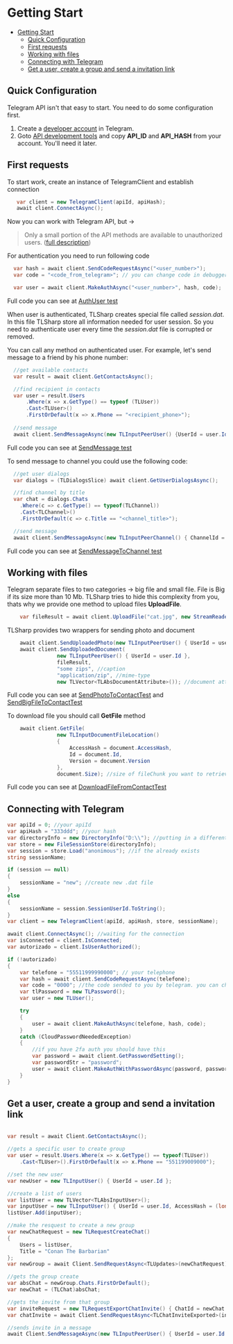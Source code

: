 # Getting Start
- [Getting Start](#getting-start)
  - [Quick Configuration](#quick-configuration)
  - [First requests](#first-requests)
  - [Working with files](#working-with-files)
  - [Connecting with Telegram](#connecting-with-telegram)
  - [Get a user, create a group and send a invitation link](#get-a-user-create-a-group-and-send-a-invitation-link)

## Quick Configuration
Telegram API isn't that easy to start. You need to do some configuration first.

1. Create a [developer account](https://my.telegram.org/) in Telegram. 
1. Goto [API development tools](https://my.telegram.org/apps) and copy **API_ID** and **API_HASH** from your account. You'll need it later.

## First requests
To start work, create an instance of TelegramClient and establish connection

```csharp 
   var client = new TelegramClient(apiId, apiHash);
   await client.ConnectAsync();
```
Now you can work with Telegram API, but ->
> Only a small portion of the API methods are available to unauthorized users. ([full description](https://core.telegram.org/api/auth)) 

For authentication you need to run following code
```csharp
  var hash = await client.SendCodeRequestAsync("<user_number>");
  var code = "<code_from_telegram>"; // you can change code in debugger

  var user = await client.MakeAuthAsync("<user_number>", hash, code);
``` 

Full code you can see at [AuthUser test](https://github.com/sochix/TLSharp/blob/master/TLSharp.Tests/TLSharpTests.cs#L70)

When user is authenticated, TLSharp creates special file called _session.dat_. In this file TLSharp store all information needed for user session. So you need to authenticate user every time the _session.dat_ file is corrupted or removed.

You can call any method on authenticated user. For example, let's send message to a friend by his phone number:

```csharp
  //get available contacts
  var result = await client.GetContactsAsync();

  //find recipient in contacts
  var user = result.Users
	  .Where(x => x.GetType() == typeof (TLUser))
	  .Cast<TLUser>()
	  .FirstOrDefault(x => x.Phone == "<recipient_phone>");
	
  //send message
  await client.SendMessageAsync(new TLInputPeerUser() {UserId = user.Id}, "OUR_MESSAGE");
```

Full code you can see at [SendMessage test](https://github.com/sochix/TLSharp/blob/master/TLSharp.Tests/TLSharpTests.cs#L87)

To send message to channel you could use the following code:
```csharp
  //get user dialogs
  var dialogs = (TLDialogsSlice) await client.GetUserDialogsAsync();

  //find channel by title
  var chat = dialogs.Chats
    .Where(c => c.GetType() == typeof(TLChannel))
    .Cast<TLChannel>()
    .FirstOrDefault(c => c.Title == "<channel_title>");

  //send message
  await client.SendMessageAsync(new TLInputPeerChannel() { ChannelId = chat.Id, AccessHash = chat.AccessHash.Value }, "OUR_MESSAGE");
```
Full code you can see at [SendMessageToChannel test](https://github.com/sochix/TLSharp/blob/master/TLSharp.Tests/TLSharpTests.cs#L107)

## Working with files
Telegram separate files to two categories -> big file and small file. File is Big if its size more than 10 Mb. TLSharp tries to hide this complexity from you, thats why we provide one method to upload files **UploadFile**.

```csharp
	var fileResult = await client.UploadFile("cat.jpg", new StreamReader("data/cat.jpg"));
```

TLSharp provides two wrappers for sending photo and document

```csharp
	await client.SendUploadedPhoto(new TLInputPeerUser() { UserId = user.Id }, fileResult, "kitty");
	await client.SendUploadedDocument(
                new TLInputPeerUser() { UserId = user.Id },
                fileResult,
                "some zips", //caption
                "application/zip", //mime-type
                new TLVector<TLAbsDocumentAttribute>()); //document attributes, such as file name
```
Full code you can see at [SendPhotoToContactTest](https://github.com/sochix/TLSharp/blob/master/TLSharp.Tests/TLSharpTests.cs#L125) and [SendBigFileToContactTest](https://github.com/sochix/TLSharp/blob/master/TLSharp.Tests/TLSharpTests.cs#L143)

To download file you should call **GetFile** method
```csharp
	await client.GetFile(
                new TLInputDocumentFileLocation()
                {
                    AccessHash = document.AccessHash,
                    Id = document.Id,
                    Version = document.Version
                },
                document.Size); //size of fileChunk you want to retrieve
```

Full code you can see at [DownloadFileFromContactTest](https://github.com/sochix/TLSharp/blob/master/TLSharp.Tests/TLSharpTests.cs#L167)

## Connecting with Telegram

```csharp
var apiId = 0; //your apiId
var apiHash = "333ddd"; //your hash
var directoryInfo = new DirectoryInfo("D:\\"); //putting in a different place the .dat file
var store = new FileSessionStore(directoryInfo);
var session = store.Load("anonimous"); //if the already exists
string sessionName;

if (session == null)
{
    sessionName = "new"; //create new .dat file
}
else
{
    sessionName = session.SessionUserId.ToString();
}
var client = new TelegramClient(apiId, apiHash, store, sessionName);

await client.ConnectAsync(); //waiting for the connection
var isConnected = client.IsConnected;
var autorizado = client.IsUserAuthorized();

if (!autorizado)
{
    var telefone = "55511999990000"; // your telephone
    var hash = await client.SendCodeRequestAsync(telefone);
    var code = "0000"; //the code sended to you by telegram. you can change code in debugger
    var tlPassword = new TLPassword();
    var user = new TLUser();

    try
    {
        user = await client.MakeAuthAsync(telefone, hash, code);
    }
    catch (CloudPasswordNeededException)
    {
        //if you have 2fa auth you should have this
        var password = await client.GetPasswordSetting();
        var passwordStr = "password";
        user = await client.MakeAuthWithPasswordAsync(password, passwordStr);
    }
}
```


## Get a user, create a group and send a invitation link 

```csharp

var result = await Client.GetContactsAsync();

//gets a specific user to create group
var user = result.Users.Where(x => x.GetType() == typeof(TLUser))
    .Cast<TLUser>().FirstOrDefault(x => x.Phone == "551199009000");

//set the new user
var newUser = new TLInputUser() { UserId = user.Id };

//create a list of users
var listUser = new TLVector<TLAbsInputUser>();
var inputUser = new TLInputUser() { UserId = user.Id, AccessHash = (long)user.AccessHash };
listUser.Add(inputUser);

//make the resquest to create a new group
var newChatRequest = new TLRequestCreateChat()
{
    Users = listUser,
    Title = "Conan The Barbarian"
};
var newGroup = await Client.SendRequestAsync<TLUpdates>(newChatRequest);

//gets the group create
var absChat = newGroup.Chats.FirstOrDefault();
var newChat = (TLChat)absChat;

//gets the invite from that group
var inviteRequest = new TLRequestExportChatInvite() { ChatId = newChat.Id };
var chatInvite = await Client.SendRequestAsync<TLChatInviteExported>(inviteRequest);

//sends invite in a message
await Client.SendMessageAsync(new TLInputPeerUser() { UserId = user.Id }, chatInvite.Link.ToString());
